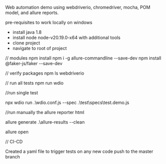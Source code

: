 Web automation demo using webdriverio, chromedriver, mocha, POM model, and allure reports.

pre-requisites to work locally on windows
- install java 1.8
- install node node-v20.19.0-x64 with additional tools
- clone project
- navigate to root of project

// modules
npm install
npm i -g allure-commandline --save-dev
npm install @faker-js/faker --save-dev

// verify packages
npm ls webdriverio

// run all tests
npm run wdio

//run single test

npx wdio run .\wdio.conf.js --spec .\test\specs\test.demo.js

//run manually the allure reporter html

allure generate .\allure-results --clean

allure open

// CI-CD

Created a yaml file to trigger tests on any new code push to the master branch